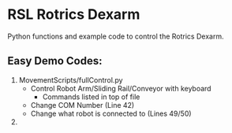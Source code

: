 # RSL Rotrics Dexarm

Python functions and example code to control the Rotrics Dexarm.


## Easy Demo Codes:

1. MovementScripts/fullControl.py
   - Control Robot Arm/Sliding Rail/Conveyor with keyboard
     - Commands listed in top of file 
   - Change COM Number (Line 42)
   - Change what robot is connected to (Lines 49/50)
2.   